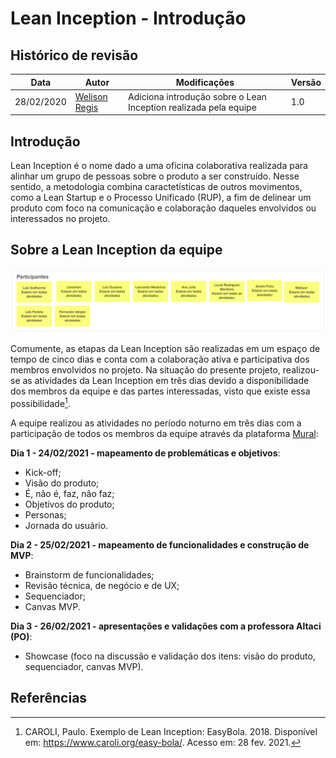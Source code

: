 # Lean Inception - Introdução

## Histórico de revisão

| Data       | Autor                                        | Modificações                                                     | Versão |
| ---------- | -------------------------------------------- | ---------------------------------------------------------------- | ------ |
| 28/02/2020 | [Welison Regis](https://github.com/WelisonR) | Adiciona introdução sobre o Lean Inception realizada pela equipe | 1.0    |

## Introdução

Lean Inception é o nome dado a uma oficina colaborativa realizada para alinhar um grupo de pessoas sobre o produto a ser construído. Nesse sentido, a metodologia combina caractetísticas de outros movimentos, como a Lean Startup e o Processo Unificado (RUP), a fim de delinear um produto com foco na comunicação e colaboração daqueles envolvidos ou interessados no projeto.

## Sobre a Lean Inception da equipe

![Envolvidos na Lean Inception](../../assets/img/lean-inception/team.png)

Comumente, as etapas da Lean Inception são realizadas em um espaço de tempo de cinco dias e conta com a colaboração ativa e participativa dos membros envolvidos no projeto. Na situação do presente projeto, realizou-se as atividades da Lean Inception em três dias devido a disponibilidade dos membros da equipe e das partes interessadas, visto que existe essa possibilidade[^1].

A equipe realizou as atividades no período noturno em três dias com a participação de todos os membros da equipe através da plataforma [Mural](https://www.mural.co/):

**Dia 1 - 24/02/2021 - mapeamento de problemáticas e objetivos**:

* Kick-off;
* Visão do produto;
* É, não é, faz, não faz;
* Objetivos do produto;
* Personas;
* Jornada do usuário.

**Dia 2 - 25/02/2021 - mapeamento de funcionalidades e construção de MVP**:

* Brainstorm de funcionalidades;
* Revisão técnica, de negócio e de UX;
* Sequenciador;
* Canvas MVP.

**Dia 3 - 26/02/2021 - apresentações e validações com a professora Altaci (PO)**:

* Showcase (foco na discussão e validação dos itens: visão do produto, sequenciador, canvas MVP).

## Referências

[^1]: CAROLI, Paulo. Exemplo de Lean Inception: EasyBola. 2018. Disponível em: https://www.caroli.org/easy-bola/. Acesso em: 28 fev. 2021.
